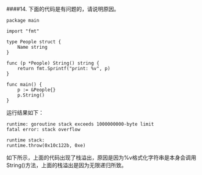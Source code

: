 ####14. 下面的代码是有问题的，请说明原因。
~~~
package main

import "fmt"

type People struct {
	Name string
}

func (p *People) String() string {
	return fmt.Sprintf("print: %v", p)
}

func main() {
	p := &People{}
	p.String()
}
~~~

运行结果如下：
~~~
runtime: goroutine stack exceeds 1000000000-byte limit
fatal error: stack overflow

runtime stack:
runtime.throw(0x10c122b, 0xe)
~~~
如下所示，上面的代码出现了栈溢出，原因是因为%v格式化字符串是本身会调用String()方法，上面的栈溢出是因为无限递归所致。